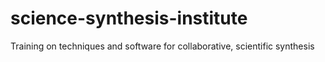 science-synthesis-institute
===========================

Training on techniques and software for collaborative, scientific synthesis
